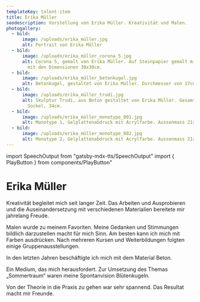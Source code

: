 ```yaml
---
templateKey: talent-item
title: Erika Müller
seodescription: Vorstellung von Erika Müller. Kreativität und Malen.
photogallery:
  - bild:
      image: /uploads/erika_müller.jpg
      alt: Portrait von Erika Müller
  - bild:
      image: /uploads/erika_müller_corona_5.jpg
      alt: Corona 5, gemalt von Erika Müller. Auf Steinpapier gemalt mit Acrylfarbe
        mit den Dimensionen 30x30cm.
  - bild:
      image: /uploads/erika_müller_betonkugel.jpg
      alt: Betonkugel, gestaltet von Erika Müller. Durchmesser von 17cm.
  - bild:
      image: /uploads/erika_müller_trudi.jpg
      alt: Skulptur Trudi, aus Beton gestaltet von Erika Müller. Gesamthöhe mit
        Sockel, 34cm.
  - bild:
      image: /uploads/erika_müller_monotype_001.jpg
      alt: Monotype 1, Gelplattenabdruck mit Acrylfarbe. Aussenmass 21x30cm.
  - bild:
      image: /uploads/erika_müller_monotype_002.jpg
      alt: Monotype 2, Gelplattenabdruck mit Acrylfarbe. Aussenmass 21x30cm.
---
```

import SpeechOutput from "gatsby-mdx-tts/SpeechOutput"
import { PlayButton } from components/PlayButton"

<SpeechOutput id="talent-erika-mueller" customPlayButton={PlayButton}>

# Erika Müller

Kreativität begleitet mich seit langer Zeit. Das Arbeiten und Ausprobieren und die Auseinandersetzung mit verschiedenen Materialien bereitete mir jahrelang Freude. 

Malen wurde zu meinem Favoriten. Meine Gedanken und Stimmungen bildlich darzustellen macht für mich Sinn.  Am besten kann ich mich mit Farben ausdrücken. Nach mehreren Kursen und Weiterbildungen folgten einige Gruppenausstellungen.

In den letzten Jahren  beschäftigte ich mich mit dem Material Beton. 

Ein Medium, das mich herausfordert. Zur Umsetzung des Themas „Sommertraum“ waren meine Spontanvision Blütenkugeln. 

Von der Theorie in die Praxis zu gehen war sehr spannend. Das Resultat macht mir Freunde.

</SpeechOutput>
